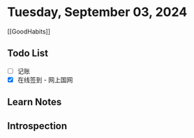 # Tuesday, September 03, 2024

[[GoodHabits]]

## Todo List

- [ ] 记账
- [x] 在线签到 - 网上国网

## Learn Notes

## Introspection

